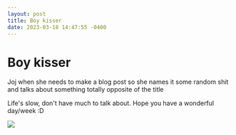 ```yaml
---
layout: post
title: Boy kisser
date: 2023-03-18 14:47:55 -0400
---
```


# Boy kisser
Joj when she needs to make a blog post so she names it some random shit and talks about something totally opposite of the title


Life's slow, don't have much to talk about. Hope you have a wonderful day/week :D

![](https://i.kym-cdn.com/photos/images/newsfeed/002/548/165/e13)

<script src="https://utteranc.es/client.js"
        repo="Just-Jojo/Just-Jojo.github.io"
        issue-term="pathname"
        label="Comments"
        theme="github-light"
        crossorigin="anonymous"
        async>
</script>